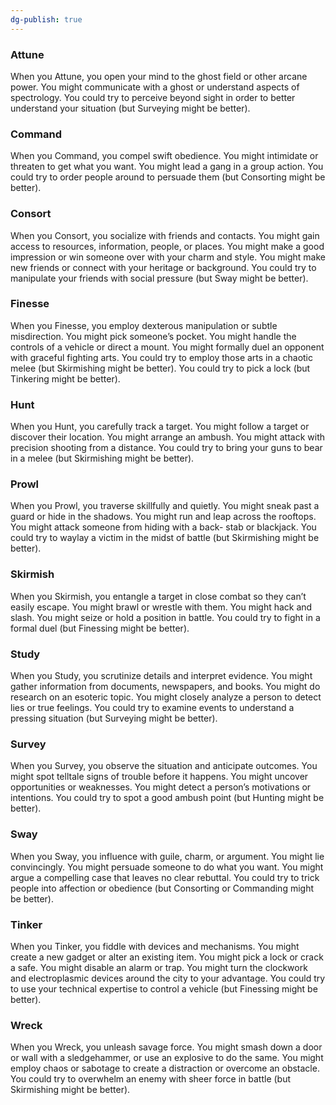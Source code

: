 ```yaml
---
dg-publish: true
---
```

### Attune
When you Attune, you open your mind to the ghost field or other arcane power.
You might communicate with a ghost or understand aspects of spectrology. You
could try to perceive beyond sight in order to better understand your situation
(but Surveying might be better).

### Command
When you Command, you compel swift obedience.
You might intimidate or threaten to get what you want. You might lead a gang
in a group action. You could try to order people around to persuade them (but
Consorting might be better).


### Consort
When you Consort, you socialize with friends and contacts.
You might gain access to resources, information, people, or places. You might
make a good impression or win someone over with your charm and style. You
might make new friends or connect with your heritage or background. You could
try to manipulate your friends with social pressure (but Sway might be better).

### Finesse
When you Finesse, you employ dexterous manipulation or subtle misdirection.
You might pick someone’s pocket. You might handle the controls of a vehicle or
direct a mount. You might formally duel an opponent with graceful fighting
arts. You could try to employ those arts in a chaotic melee (but Skirmishing
might be better). You could try to pick a lock (but Tinkering might be better).

### Hunt
When you Hunt, you carefully track a target.
You might follow a target or discover their location. You might arrange an
ambush. You might attack with precision shooting from a distance. You could
try to bring your guns to bear in a melee (but Skirmishing might be better).

### Prowl
When you Prowl, you traverse skillfully and quietly.
You might sneak past a guard or hide in the shadows. You might run and
leap across the rooftops. You might attack someone from hiding with a back-
stab or blackjack. You could try to waylay a victim in the midst of battle (but
Skirmishing might be better).

### Skirmish
When you Skirmish, you entangle a target in close combat so they can’t easily escape.
You might brawl or wrestle with them. You might hack and slash. You might
seize or hold a position in battle. You could try to fight in a formal duel (but
Finessing might be better).

### Study
When you Study, you scrutinize details and interpret evidence.
You might gather information from documents, newspapers, and books. You
might do research on an esoteric topic. You might closely analyze a person to
detect lies or true feelings. You could try to examine events to understand a
pressing situation (but Surveying might be better).

### Survey
When you Survey, you observe the situation and anticipate outcomes.
You might spot telltale signs of trouble before it happens. You might uncover
opportunities or weaknesses. You might detect a person’s motivations or intentions.
You could try to spot a good ambush point (but Hunting might be better).

### Sway
When you Sway, you influence with guile, charm, or argument.
You might lie convincingly. You might persuade someone to do what you want. You
might argue a compelling case that leaves no clear rebuttal. You could try to trick
people into affection or obedience (but Consorting or Commanding might be better).

### Tinker
When you Tinker, you fiddle with devices and mechanisms.
You might create a new gadget or alter an existing item. You might pick a
lock or crack a safe. You might disable an alarm or trap. You might turn the
clockwork and electroplasmic devices around the city to your advantage. You
could try to use your technical expertise to control a vehicle (but Finessing
might be better).

### Wreck
When you Wreck, you unleash savage force.
You might smash down a door or wall with a sledgehammer, or use an explosive
to do the same. You might employ chaos or sabotage to create a distraction or
overcome an obstacle. You could try to overwhelm an enemy with sheer force
in battle (but Skirmishing might be better).